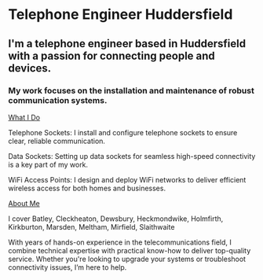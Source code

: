 # Telephone Engineer Huddersfield

## I'm a telephone engineer based in Huddersfield with a passion for connecting people and devices.
### My work focuses on the installation and maintenance of robust communication systems.


<ins>What I Do</ins>

Telephone Sockets: I install and configure telephone sockets to ensure clear, reliable communication.

Data Sockets: Setting up data sockets for seamless high-speed connectivity is a key part of my work.

WiFi Access Points: I design and deploy WiFi networks to deliver efficient wireless access for both homes and businesses.

<ins>About Me</ins>

I cover Batley, Cleckheaton, Dewsbury, Heckmondwike, Holmfirth, Kirkburton, Marsden, Meltham, Mirfield, Slaithwaite

With years of hands-on experience in the telecommunications field, I combine technical expertise with practical know-how to deliver top-quality service. Whether you're looking to upgrade your systems or troubleshoot connectivity issues, I’m here to help.

